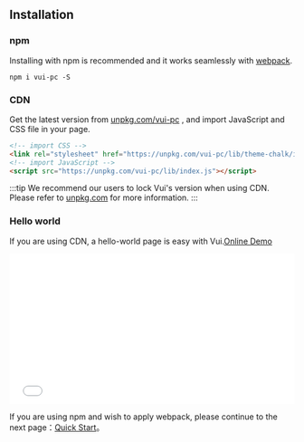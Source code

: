 ## Installation

### npm

Installing with npm is recommended and it works seamlessly with [webpack](https://webpack.js.org/).

```shell
npm i vui-pc -S
```

### CDN

Get the latest version from [unpkg.com/vui-pc](https://unpkg.com/vui-pc/) , and import JavaScript and CSS file in your page.

```html
<!-- import CSS -->
<link rel="stylesheet" href="https://unpkg.com/vui-pc/lib/theme-chalk/index.css">
<!-- import JavaScript -->
<script src="https://unpkg.com/vui-pc/lib/index.js"></script>
```

:::tip
We recommend our users to lock Vui's version when using CDN. Please refer to [unpkg.com](https://unpkg.com) for more information.
:::

### Hello world

If you are using CDN, a hello-world page is easy with Vui.[Online Demo](https://codepen.io/connorbill/pen/OYWgEM)

<iframe height="265" style="width: 100%;" scrolling="no" title="Vui demo" src="//codepen.io/connorbill/embed/OYWgEM?height=265&theme-id=light&default-tab=html" frameborder="no" allowtransparency="true" allowfullscreen="true">
  See the Pen <a href='https://codepen.io/connorbill/pen/OYWgEM'>Vui demo</a> by hetech
  (<a href='https://codepen.io/connorbill'>@connorbill</a>) on <a href='https://codepen.io'>CodePen</a>.
</iframe>

If you are using npm and wish to apply webpack, please continue to the next page：[Quick Start](/#/en-US/component/quickstart)。
